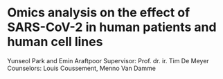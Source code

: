# Omics analysis on the effect of SARS-CoV-2 in human patients and human cell lines

Yunseol Park and Emin Araftpoor
Supervisor: Prof. dr. ir. Tim De Meyer
Counselors: Louis Coussement, Menno Van Damme

